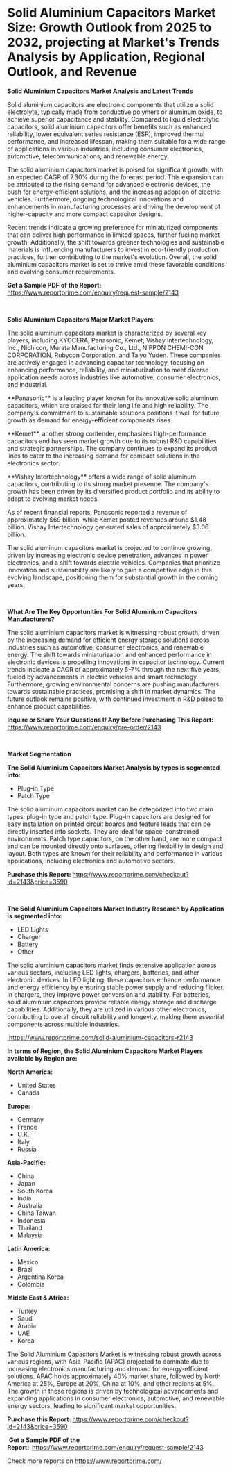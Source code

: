 <p><h1>Solid Aluminium Capacitors Market Size: Growth Outlook from 2025 to 2032, projecting at Market's Trends Analysis by Application, Regional Outlook, and Revenue</h1></p><p><strong>Solid Aluminium Capacitors Market Analysis and Latest Trends</strong></p>
<p><p>Solid aluminium capacitors are electronic components that utilize a solid electrolyte, typically made from conductive polymers or aluminum oxide, to achieve superior capacitance and stability. Compared to liquid electrolytic capacitors, solid aluminium capacitors offer benefits such as enhanced reliability, lower equivalent series resistance (ESR), improved thermal performance, and increased lifespan, making them suitable for a wide range of applications in various industries, including consumer electronics, automotive, telecommunications, and renewable energy.</p><p>The solid aluminium capacitors market is poised for significant growth, with an expected CAGR of 7.30% during the forecast period. This expansion can be attributed to the rising demand for advanced electronic devices, the push for energy-efficient solutions, and the increasing adoption of electric vehicles. Furthermore, ongoing technological innovations and enhancements in manufacturing processes are driving the development of higher-capacity and more compact capacitor designs.</p><p>Recent trends indicate a growing preference for miniaturized components that can deliver high performance in limited spaces, further fueling market growth. Additionally, the shift towards greener technologies and sustainable materials is influencing manufacturers to invest in eco-friendly production practices, further contributing to the market's evolution. Overall, the solid aluminium capacitors market is set to thrive amid these favorable conditions and evolving consumer requirements.</p></p>
<p><strong>Get a Sample PDF of the Report:&nbsp;</strong> <a href="https://www.reportprime.com/enquiry/request-sample/2143?utm_campaign=3576&utm_medium=2&utm_source=Github&utm_content=ia&utm_term=18032025&utm_id=solid-aluminium-capacitors">https://www.reportprime.com/enquiry/request-sample/2143</a></p>
<p>&nbsp;</p>
<p><strong>Solid Aluminium Capacitors Major Market Players</strong></p>
<p><p>The solid aluminum capacitors market is characterized by several key players, including KYOCERA, Panasonic, Kemet, Vishay Intertechnology, Inc., Nichicon, Murata Manufacturing Co., Ltd., NIPPON CHEMI-CON CORPORATION, Rubycon Corporation, and Taiyo Yuden. These companies are actively engaged in advancing capacitor technology, focusing on enhancing performance, reliability, and miniaturization to meet diverse application needs across industries like automotive, consumer electronics, and industrial.</p><p>**Panasonic** is a leading player known for its innovative solid aluminum capacitors, which are praised for their long life and high reliability. The company's commitment to sustainable solutions positions it well for future growth as demand for energy-efficient components rises.</p><p>**Kemet**, another strong contender, emphasizes high-performance capacitors and has seen market growth due to its robust R&D capabilities and strategic partnerships. The company continues to expand its product lines to cater to the increasing demand for compact solutions in the electronics sector.</p><p>**Vishay Intertechnology** offers a wide range of solid aluminum capacitors, contributing to its strong market presence. The company's growth has been driven by its diversified product portfolio and its ability to adapt to evolving market needs.</p><p>As of recent financial reports, Panasonic reported a revenue of approximately $69 billion, while Kemet posted revenues around $1.48 billion. Vishay Intertechnology generated sales of approximately $3.06 billion.</p><p>The solid aluminum capacitors market is projected to continue growing, driven by increasing electronic device penetration, advances in power electronics, and a shift towards electric vehicles. Companies that prioritize innovation and sustainability are likely to gain a competitive edge in this evolving landscape, positioning them for substantial growth in the coming years.</p></p>
<p>&nbsp;</p>
<p><strong>What Are The Key Opportunities For Solid Aluminium Capacitors Manufacturers?</strong></p>
<p><p>The solid aluminium capacitors market is witnessing robust growth, driven by the increasing demand for efficient energy storage solutions across industries such as automotive, consumer electronics, and renewable energy. The shift towards miniaturization and enhanced performance in electronic devices is propelling innovations in capacitor technology. Current trends indicate a CAGR of approximately 5-7% through the next five years, fueled by advancements in electric vehicles and smart technology. Furthermore, growing environmental concerns are pushing manufacturers towards sustainable practices, promising a shift in market dynamics. The future outlook remains positive, with continued investment in R&D poised to enhance product capabilities.</p></p>
<p><strong>Inquire or Share Your Questions If Any Before Purchasing This Report:</strong> <a href="https://www.reportprime.com/enquiry/pre-order/2143?utm_campaign=3576&utm_medium=2&utm_source=Github&utm_content=ia&utm_term=18032025&utm_id=solid-aluminium-capacitors">https://www.reportprime.com/enquiry/pre-order/2143</a></p>
<p>&nbsp;</p>
<p><strong>Market Segmentation</strong></p>
<p><strong>The Solid Aluminium Capacitors Market Analysis by types is segmented into:</strong></p>
<p><ul><li>Plug-in Type</li><li>Patch Type</li></ul></p>
<p><p>The solid aluminum capacitors market can be categorized into two main types: plug-in type and patch type. Plug-in capacitors are designed for easy installation on printed circuit boards and feature leads that can be directly inserted into sockets. They are ideal for space-constrained environments. Patch type capacitors, on the other hand, are more compact and can be mounted directly onto surfaces, offering flexibility in design and layout. Both types are known for their reliability and performance in various applications, including electronics and automotive sectors.</p></p>
<p><strong>Purchase this Report:&nbsp;</strong><a href="https://www.reportprime.com/checkout?id=2143&price=3590&utm_campaign=3576&utm_medium=2&utm_source=Github&utm_content=ia&utm_term=18032025&utm_id=solid-aluminium-capacitors">https://www.reportprime.com/checkout?id=2143&price=3590</a></p>
<p>&nbsp;</p>
<p><strong>The Solid Aluminium Capacitors Market Industry Research by Application is segmented into:</strong></p>
<p><ul><li>LED Lights</li><li>Charger</li><li>Battery</li><li>Other</li></ul></p>
<p><p>The solid aluminium capacitors market finds extensive application across various sectors, including LED lights, chargers, batteries, and other electronic devices. In LED lighting, these capacitors enhance performance and energy efficiency by ensuring stable power supply and reducing flicker. In chargers, they improve power conversion and stability. For batteries, solid aluminium capacitors provide reliable energy storage and discharge capabilities. Additionally, they are utilized in various other electronics, contributing to overall circuit reliability and longevity, making them essential components across multiple industries.</p></p>
<p><a href="https://www.reportprime.com/solid-aluminium-capacitors-r2143?utm_campaign=3576&utm_medium=2&utm_source=Github&utm_content=ia&utm_term=18032025&utm_id=solid-aluminium-capacitors">&nbsp;https://www.reportprime.com/solid-aluminium-capacitors-r2143</a></p>
<p><strong>In terms of Region, the Solid Aluminium Capacitors Market Players available by Region are:</strong></p>
<p>
    <p> <strong> North America: </strong>
        <ul>
            <li>United States</li>
            <li>Canada</li>
        </ul>
        </p> 
    <p> <strong> Europe: </strong>
        <ul>
            <li>Germany</li>
            <li>France</li>
            <li>U.K.</li>
            <li>Italy</li>
            <li>Russia</li>
        </ul>
        </p> 
    <p> <strong> Asia-Pacific: </strong>
        <ul>
            <li>China</li>
            <li>Japan</li>
            <li>South Korea</li>
            <li>India</li>
            <li>Australia</li>
            <li>China Taiwan</li>
            <li>Indonesia</li>
            <li>Thailand</li>
            <li>Malaysia</li>
        </ul>
        </p> 
    <p> <strong> Latin America: </strong>
        <ul>
            <li>Mexico</li>
            <li>Brazil</li>
            <li>Argentina Korea</li>
            <li>Colombia</li>
        </ul>
        </p> 
    <p> <strong> Middle East & Africa: </strong>
        <ul>
            <li>Turkey</li>
            <li>Saudi</li>
            <li>Arabia</li>
            <li>UAE</li>
            <li>Korea</li>
        </ul>
    </p>
    </p>
<p><p>The Solid Aluminium Capacitors Market is witnessing robust growth across various regions, with Asia-Pacific (APAC) projected to dominate due to increasing electronics manufacturing and demand for energy-efficient solutions. APAC holds approximately 40% market share, followed by North America at 25%, Europe at 20%, China at 10%, and other regions at 5%. The growth in these regions is driven by technological advancements and expanding applications in consumer electronics, automotive, and renewable energy sectors, leading to significant market opportunities.</p></p>
<p><strong>Purchase this Report: </strong><a href="https://www.reportprime.com/checkout?id=2143&price=3590&utm_campaign=3576&utm_medium=2&utm_source=Github&utm_content=ia&utm_term=18032025&utm_id=solid-aluminium-capacitors">https://www.reportprime.com/checkout?id=2143&price=3590</a></p>
<p>&nbsp;<strong>Get a Sample PDF of the Report:&nbsp;&nbsp;</strong><a href="https://www.reportprime.com/enquiry/request-sample/2143?utm_campaign=3576&utm_medium=2&utm_source=Github&utm_content=ia&utm_term=18032025&utm_id=solid-aluminium-capacitors">https://www.reportprime.com/enquiry/request-sample/2143</a></p>
<p><strong></strong></p>
<p>Check more reports on <a href="https://www.reportprime.com/?utm_campaign=3576&utm_medium=2&utm_source=Github&utm_content=ia&utm_term=18032025&utm_id=solid-aluminium-capacitors">https://www.reportprime.com/</a></p>